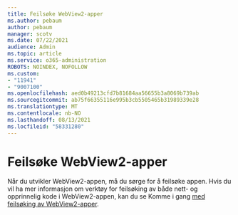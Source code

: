 ```yaml
---
title: Feilsøke WebView2-apper
ms.author: pebaum
author: pebaum
manager: scotv
ms.date: 07/22/2021
audience: Admin
ms.topic: article
ms.service: o365-administration
ROBOTS: NOINDEX, NOFOLLOW
ms.custom:
- "11941"
- "9007100"
ms.openlocfilehash: aed0b49213cfd7b81684aa56655b3a8069b739ab
ms.sourcegitcommit: ab75f66355116e995b3cb5505465b31989339e28
ms.translationtype: MT
ms.contentlocale: nb-NO
ms.lasthandoff: 08/13/2021
ms.locfileid: "58331280"
---
```

# <a name="debug-webview2-apps"></a>Feilsøke WebView2-apper

Når du utvikler WebView2-appen, må du sørge for å feilsøke appen. Hvis du vil ha mer informasjon om verktøy for feilsøking av både nett- og opprinnelig kode i WebView2-appen, kan du se Komme i gang [med feilsøking av WebView2-apper](https://docs.microsoft.com/microsoft-edge/webview2/how-to/debug).